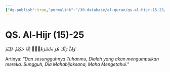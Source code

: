 ```yaml
---
{"dg-publish":true,"permalink":"/30-database/al-quran/qs-al-hijr-15-25/"}
---
```



# QS. Al-Hijr (15)-25
وَاِنَّ رَبَّكَ هُوَ يَحْشُرُهُمْۗ اِنَّهٗ حَكِيْمٌ عَلِيْمٌ ࣖ 

Artinya: *"Dan sesungguhnya Tuhanmu, Dialah yang akan mengumpulkan mereka. Sungguh, Dia Mahabijaksana, Maha Mengetahui."*
